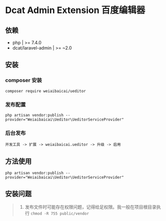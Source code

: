 # Dcat Admin Extension  百度编辑器


## 依赖
 
- php  | >= 7.4.0
- dcat/laravel-admin  | >= ~2.0 


## 安装

### composer 安装

```
composer require weiaibaicai/ueditor
```


### 发布配置

```
php artisan vendor:publish --provider="Weiaibaicai\Ueditor\UeditorServiceProvider"
```

### 后台发布

```
开发工具 -> 扩展 -> weiaibaicai.ueditor -> 升级 -> 启用
```

## 方法使用

```
php artisan vendor:publish --provider="Weiaibaicai\Ueditor\UeditorServiceProvider"
```

## 安装问题
>1. 发布文件时可能存在权限问题，记得给足权限。我一般在项目根目录执行 `chmod -R 755 public/vendor`
